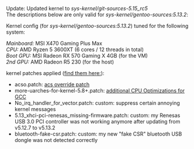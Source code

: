 Update: Updated kernel to *sys-kernel/git-sources-5.15_rc5*<br/>
The descriptions below are only valid for *sys-kernel/gentoo-sources:5.13.2*:

Kernel config (for *sys-kernel/gentoo-sources:5.13.2*) tuned for the following system:

*Mainboard:* MSI X470 Gaming Plus Max<br/>
*CPU:* AMD Ryzen 5 3600XT (6 cores / 12 threads in total)<br/>
*Boot GPU:* MSI Radeon RX 570 Gaming X 4GB (for the VM)<br/>
*2nd GPU:* AMD Radeon R5 230 (for the host)

kernel patches applied ([find them here:](https://github.com/q-g-j/gentoo-stuff/tree/master/etc/portage/patches/sys-kernel/gentoo-sources)):

- acso.patch: [acs override patch](https://queuecumber.gitlab.io/linux-acs-override/)
- more-uarches-for-kernel-5.8+.patch: [additional CPU Optimizations for GCC](https://github.com/graysky2/kernel_compiler_patch)
- No_irq_handler_for_vector.patch: custom: suppress certain annoying kernel messages
- 5.13_xhci-pci-renesas_missing-firmware.patch: custom: my Renesas USB 3.0 PCI controller was not working anymore after updating from v5.12.7 to v5.13.2
- bluetooth-fake-csr.patch: custom: my new "fake CSR" bluetooth USB dongle was not detected correctly
